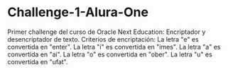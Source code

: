# Challenge-1-Alura-One
Primer challenge del curso de Oracle Next Education: Encriptador y desencriptador de texto.
Criterios de encriptación: 
La letra "e" es convertida en "enter".
La letra "i" es convertida en "imes".
La letra "a" es convertida en "ai".
La letra "o" es convertida en "ober".
La letra "u" es convertida en "ufat".
